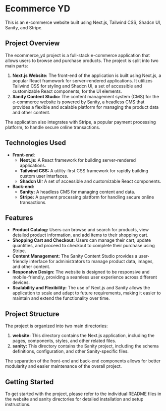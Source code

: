# Ecommerce YD

This is an e-commerce website built using Next.js, Tailwind CSS, Shadcn UI, Sanity, and Stripe.

## Project Overview

The ecommerce_yd project is a full-stack e-commerce application that allows users to browse and purchase products. The project is split into two main parts:

1. **Next.js Website:** The front-end of the application is built using Next.js, a popular React framework for server-rendered applications. It utilizes Tailwind CSS for styling and Shadcn UI, a set of accessible and customizable React components, for the UI elements.
2. **Sanity Content Studio:** The content management system (CMS) for the e-commerce website is powered by Sanity, a headless CMS that provides a flexible and scalable platform for managing the product data and other content.

The application also integrates with Stripe, a popular payment processing platform, to handle secure online transactions.

## Technologies Used

- **Front-end**:
  - **Next.js:** A React framework for building server-rendered applications.
  - **Tailwind CSS:** A utility-first CSS framework for rapidly building custom user interfaces.
  - **Shadcn UI:** A set of accessible and customizable React components.
- **Back-end:**
  - **Sanity:** A headless CMS for managing content and data.
  - **Stripe:** A payment processing platform for handling secure online transactions.

## Features

- **Product Catalog:** Users can browse and search for products, view detailed product information, and add items to their shopping cart.
- **Shopping Cart and Checkout:** Users can manage their cart, update quantities, and proceed to checkout to complete their purchase using Stripe.
- **Content Management:** The Sanity Content Studio provides a user-friendly interface for administrators to manage product data, images, and other content.
- **Responsive Design:** The website is designed to be responsive and mobile-friendly, providing a seamless user experience across different devices.
- **Scalability and Flexibility:** The use of Next.js and Sanity allows the application to scale and adapt to future requirements, making it easier to maintain and extend the functionality over time.

## Project Structure

The project is organized into two main directories:

1. **website:** This directory contains the Next.js application, including the pages, components, styles, and other related files.
2. **sanity:** This directory contains the Sanity project, including the schema definitions, configuration, and other Sanity-specific files.

The separation of the front-end and back-end components allows for better modularity and easier maintenance of the overall project.

## Getting Started

To get started with the project, please refer to the individual README files in the website and sanity directories for detailed installation and setup instructions.
